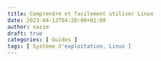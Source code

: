 ```yaml
---
title: Comprendre et facilement utiliser Linux
date: 2023-04-12T04:20:00+01:00
author: nazim
draft: true
categories: [ Guides ]
tags: [ Système d'exploitation, Linux ]
---
```

